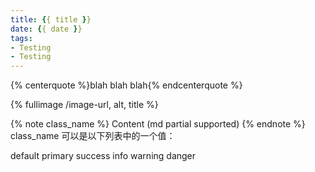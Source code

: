 ```yaml
---
title: {{ title }}
date: {{ date }}
tags:
- Testing
- Testing
---
```


{% centerquote %}blah blah blah{% endcenterquote %}

<!-- more -->

{% fullimage /image-url, alt, title %}

{% note class_name %} Content (md partial supported) {% endnote %}
class_name 可以是以下列表中的一个值：

default
primary
success
info
warning
danger